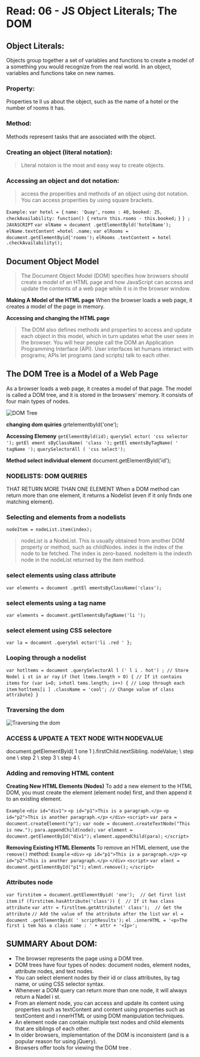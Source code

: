# Read: 06 - JS Object Literals; The DOM

## Object Literals:
Objects group together a set of variables and functions to create a model
of a something you would recognize from the real world. In an object,
variables and functions take on new names.

### Property:
 Properties te ll us about the object, such as
the name of a hotel or the number of rooms it has.

###  Method:
Methods represent tasks that are associated with
the object.

### Creating an object (literal notation):
> Literal notaion is the most and easy way to create objects.

### Accessing an object and dot notation:
> access the properities and methods of an object using dot notation.
You can access properities by using square brackets.

`Example:`
`var hotel = {`
`name: 'Quay',`
`rooms : 40,`
`booked: 25,`
`checkAvailability: function() {`
`return this.rooms - this.booked;`
`}`
`} ;`
`JAVASCRIPT`
`var elName = document .getElementByld('hotelName');`
`elName.textContent =hotel .name;`
`var elRooms = document.getElementByid{'rooms');`
`elRooms .textContent = hotel .checkAvailability();`

## Document Object Model
> The Document Object Model (DOM) specifies how browsers should create a model of an HTML page and how JavaScript can access and update the contents of a web page while it is in the browser window.

**Making A Model of the HTML page**
 When the browser loads a web page, it creates a model of the page in memory.

**Accessing and changing the HTML page**

> The DOM also defines methods and properties to access and update each object in this model, which in turn updates what the user sees in the browser. You will hear people call the DOM an Application Programming Interface (API). User interfaces let humans interact with programs; APls let programs (and scripts) talk to each other.

## The DOM Tree is a Model of a Web Page
As a browser loads a web page, it creates a model of that page. The model is called a DOM tree, and it is stored in the browsers' memory. It consists of four main types of nodes.

![DOM Tree](https://www.researchgate.net/profile/Jian_Chang4/publication/254002847/figure/fig1/AS:298235726974978@1448116346303/Example-of-DOM-Node-Tree.png)

**changing dom quiries**
grtelementbyId('one');

**Accessing Elemeny**
`getElementByld(id);`
`querySel ector( 'css selector ');`
`getEl ement sByClassName( 'class ');`
`getEl ementsByTagName( ' tagName ');`
`querySelectorAll ( 'css select');`

**Method select individual element**
document.getElementById('id');

### NODELISTS: DOM QUERIES
THAT RETURN MORE THAN ONE ELEMENT When a DOM method can return more than one element, it returns a Nodelist (even if it only finds one matching element).

### Selecting and elements from a nodelists
`nodeItem = nodeList.item(index);` 
> nodeList is a NodeList. This is usually obtained from another DOM property or method, such as childNodes.
index is the index of the node to be fetched. The index is zero-based. nodeItem is the indexth node in the nodeList returned by the item method.

### select elements using class attribute
`var elements = document .getEl ementsByClassName('class');`

### select elements using a tag name
`var elements = document.getElementsByTagName('li ');`

### select element using CSS selectore
`var la = document .querySel ector('li .red ' };`

### Looping through a nodelist
`var hotltems = document .querySelectorAl l (' l i . hot') ; // Store Nodel i st in ar ray`
`if (hot ltems.length > O) { // If it contains items`
`for (var i=O; i<hotl tems.length; i++) { // Loop through each item`
`hotltems[i ] .className = 'cool'; // Change value of class attribute} }`

### Traversing the dom
![Traversing the dom](https://www.qualitestgroup.com/images/howto/DOMTree_HowTo.png)

### ACCESS & UPDATE A TEXT NODE WITH NODEVALUE
document.getElementByid( 1 one 1 ).firstChild.nextSibling. nodeValue;
\       step one                  \ step 2   \ step 3    \ step 4   \ 

### Adding and removing HTML content
**Creating New HTML Elements (Nodes)**
To add a new element to the HTML DOM, you must create the element (element node) first, and then append it to an existing element.

 `Example`
`<div id="div1">`
  `<p id="p1">This is a paragraph.</p>`
  `<p id="p2">This is another paragraph.</p>`
`</div>`
`<script>`
`var para = document.createElement("p");`
`var node = document.createTextNode("This is new.");`
`para.appendChild(node);`
`var element = document.getElementById("div1");`
`element.appendChild(para);`
`</script>`

**Removing Existing HTML Elements**
To remove an HTML element, use the `remove()` method:
`Example`
`<div>`
  `<p id="p1">This is a paragraph.</p>`
  `<p id="p2">This is another paragraph.</p>`
`</div>`
`<script>`
`var elmnt = document.getElementById("p1");`
`elmnt.remove();`
`</script>`

### Attributes node
`var firstitem = document.getElementByid( 'one');  // Get first list item`
`if (firstitem.hasAttribute('class')) {  // If it has class attribute`
`var attr = firstltem.getAttribute(' class');  // Get the attribute`
`// Add the value of the attribute after the list`
`var el = document .getElementByid( ' scriptResults');`
`el .innerHTML = '<p>The first i tem has a class name : ' + attr + '<Ip>';`

## SUMMARY About DOM:
* The browser represents the page using a DOM tree.
* DOM trees have four types of nodes: document nodes, element nodes, attribute nodes, and text nodes.
* You can select element nodes by their id or class attributes, by tag name, or using CSS selector syntax.
* Whenever a DOM query can return more than one node, it will always return a Nadel i st.
* From an element node, you can access and update its  content using properties such as textContent and        content using properties such as textContent and i nnerHTML or using DOM manipulation techniques.    
* An element node can contain multiple text nodes and child elements that are siblings of each other.
* In older browsers, implementation of the DOM is inconsistent (and is a popular reason for using jQuery).
* Browsers offer tools for viewing the DOM tree .























